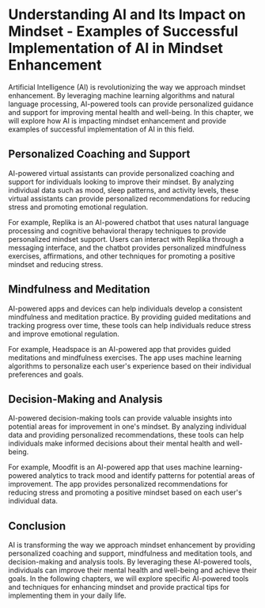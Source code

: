 Understanding AI and Its Impact on Mindset - Examples of Successful Implementation of AI in Mindset Enhancement
==========================================================================================================================

Artificial Intelligence (AI) is revolutionizing the way we approach mindset enhancement. By leveraging machine learning algorithms and natural language processing, AI-powered tools can provide personalized guidance and support for improving mental health and well-being. In this chapter, we will explore how AI is impacting mindset enhancement and provide examples of successful implementation of AI in this field.

Personalized Coaching and Support
---------------------------------

AI-powered virtual assistants can provide personalized coaching and support for individuals looking to improve their mindset. By analyzing individual data such as mood, sleep patterns, and activity levels, these virtual assistants can provide personalized recommendations for reducing stress and promoting emotional regulation.

For example, Replika is an AI-powered chatbot that uses natural language processing and cognitive behavioral therapy techniques to provide personalized mindset support. Users can interact with Replika through a messaging interface, and the chatbot provides personalized mindfulness exercises, affirmations, and other techniques for promoting a positive mindset and reducing stress.

Mindfulness and Meditation
--------------------------

AI-powered apps and devices can help individuals develop a consistent mindfulness and meditation practice. By providing guided meditations and tracking progress over time, these tools can help individuals reduce stress and improve emotional regulation.

For example, Headspace is an AI-powered app that provides guided meditations and mindfulness exercises. The app uses machine learning algorithms to personalize each user's experience based on their individual preferences and goals.

Decision-Making and Analysis
----------------------------

AI-powered decision-making tools can provide valuable insights into potential areas for improvement in one's mindset. By analyzing individual data and providing personalized recommendations, these tools can help individuals make informed decisions about their mental health and well-being.

For example, Moodfit is an AI-powered app that uses machine learning-powered analytics to track mood and identify patterns for potential areas of improvement. The app provides personalized recommendations for reducing stress and promoting a positive mindset based on each user's individual data.

Conclusion
----------

AI is transforming the way we approach mindset enhancement by providing personalized coaching and support, mindfulness and meditation tools, and decision-making and analysis tools. By leveraging these AI-powered tools, individuals can improve their mental health and well-being and achieve their goals. In the following chapters, we will explore specific AI-powered tools and techniques for enhancing mindset and provide practical tips for implementing them in your daily life.
